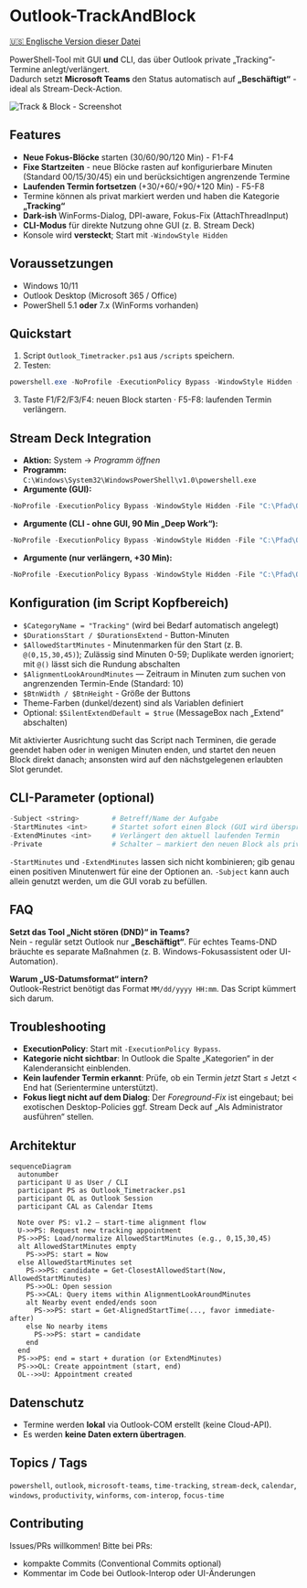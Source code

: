 # Outlook-TrackAndBlock

[🇺🇸 Englische Version dieser Datei](/README.md)

PowerShell-Tool mit GUI **und** CLI, das über Outlook private „Tracking“-Termine anlegt/verlängert.  
Dadurch setzt **Microsoft Teams** den Status automatisch auf **„Beschäftigt“** - ideal als Stream-Deck-Action.

![Track & Block - Screenshot](../assets/screenshot.png)

## Features

- **Neue Fokus-Blöcke** starten (30/60/90/120 Min) - F1-F4
- **Fixe Startzeiten** - neue Blöcke rasten auf konfigurierbare Minuten (Standard 00/15/30/45) ein und berücksichtigen angrenzende Termine
- **Laufenden Termin fortsetzen** (+30/+60/+90/+120 Min) - F5-F8
- Termine können als privat markiert werden und haben die Kategorie **„Tracking“**
- **Dark-ish** WinForms-Dialog, DPI-aware, Fokus-Fix (AttachThreadInput)
- **CLI-Modus** für direkte Nutzung ohne GUI (z. B. Stream Deck)
- Konsole wird **versteckt**; Start mit `-WindowStyle Hidden`

## Voraussetzungen

- Windows 10/11
- Outlook Desktop (Microsoft 365 / Office)
- PowerShell 5.1 **oder** 7.x (WinForms vorhanden)

## Quickstart

1. Script `Outlook_Timetracker.ps1` aus `/scripts` speichern.
2. Testen:

~~~powershell
powershell.exe -NoProfile -ExecutionPolicy Bypass -WindowStyle Hidden -File "C:\Pfad\Outlook_Timetracker.ps1"
~~~

3. Taste F1/F2/F3/F4: neuen Block starten · F5-F8: laufenden Termin verlängern.

## Stream Deck Integration

- **Aktion:** System → *Programm öffnen*
- **Programm:** `C:\Windows\System32\WindowsPowerShell\v1.0\powershell.exe`
- **Argumente (GUI):**

~~~powershell
-NoProfile -ExecutionPolicy Bypass -WindowStyle Hidden -File "C:\Pfad\Outlook_Timetracker.ps1"
~~~

- **Argumente (CLI - ohne GUI, 90 Min „Deep Work“):**

~~~powershell
-NoProfile -ExecutionPolicy Bypass -WindowStyle Hidden -File "C:\Pfad\Outlook_Timetracker.ps1" -Subject 'Fokuszeit' -StartMinutes 90
~~~

- **Argumente (nur verlängern, +30 Min):**

~~~powershell
-NoProfile -ExecutionPolicy Bypass -WindowStyle Hidden -File "C:\Pfad\Outlook_Timetracker.ps1" -ExtendMinutes 30
~~~

## Konfiguration (im Script Kopfbereich)

- `$CategoryName = "Tracking"` (wird bei Bedarf automatisch angelegt)
- `$DurationsStart / $DurationsExtend` - Button-Minuten
- `$AllowedStartMinutes` - Minutenmarken für den Start (z. B. `@(0,15,30,45)`); Zulässig sind Minuten 0-59; Duplikate werden ignoriert; mit `@()` lässt sich die Rundung abschalten
- `$AlignmentLookAroundMinutes` — Zeitraum in Minuten zum suchen von angrenzenden Termin-Ende (Standard: 10)
- `$BtnWidth / $BtnHeight` - Größe der Buttons
- Theme-Farben (dunkel/dezent) sind als Variablen definiert
- Optional: `$SilentExtendDefault = $true` (MessageBox nach „Extend“ abschalten)

Mit aktivierter Ausrichtung sucht das Script nach Terminen, die gerade geendet haben oder in wenigen Minuten enden, und startet den neuen Block direkt danach; ansonsten wird auf den nächstgelegenen erlaubten Slot gerundet.

## CLI-Parameter (optional)

~~~powershell
-Subject <string>        # Betreff/Name der Aufgabe
-StartMinutes <int>      # Startet sofort einen Block (GUI wird übersprungen)
-ExtendMinutes <int>     # Verlängert den aktuell laufenden Termin
-Private                 # Schalter – markiert den neuen Block als privat (GUI wird vorab angehakt)
~~~

`-StartMinutes` und `-ExtendMinutes` lassen sich nicht kombinieren; gib genau einen positiven Minutenwert für eine der Optionen an. `-Subject` kann auch allein genutzt werden, um die GUI vorab zu befüllen.
## FAQ

**Setzt das Tool „Nicht stören (DND)“ in Teams?**  
Nein - regulär setzt Outlook nur **„Beschäftigt“**. Für echtes Teams-DND bräuchte es separate Maßnahmen (z. B. Windows-Fokusassistent oder UI-Automation).

**Warum „US-Datumsformat“ intern?**  
Outlook-Restrict benötigt das Format `MM/dd/yyyy HH:mm`. Das Script kümmert sich darum.

## Troubleshooting

- **ExecutionPolicy**: Start mit `-ExecutionPolicy Bypass`.
- **Kategorie nicht sichtbar**: In Outlook die Spalte „Kategorien“ in der Kalenderansicht einblenden.
- **Kein laufender Termin erkannt**: Prüfe, ob ein Termin *jetzt* Start ≤ Jetzt < End hat (Serientermine unterstützt).
- **Fokus liegt nicht auf dem Dialog**: Der *Foreground-Fix* ist eingebaut; bei exotischen Desktop-Policies ggf. Stream Deck auf „Als Administrator ausführen“ stellen.

## Architektur

```mermaid
sequenceDiagram
  autonumber
  participant U as User / CLI
  participant PS as Outlook_Timetracker.ps1
  participant OL as Outlook Session
  participant CAL as Calendar Items

  Note over PS: v1.2 — start-time alignment flow
  U->>PS: Request new tracking appointment
  PS->>PS: Load/normalize AllowedStartMinutes (e.g., 0,15,30,45)
  alt AllowedStartMinutes empty
    PS->>PS: start = Now
  else AllowedStartMinutes set
    PS->>PS: candidate = Get-ClosestAllowedStart(Now, AllowedStartMinutes)
    PS->>OL: Open session
    PS->>CAL: Query items within AlignmentLookAroundMinutes
    alt Nearby event ended/ends soon
      PS->>PS: start = Get-AlignedStartTime(..., favor immediate-after)
    else No nearby items
      PS->>PS: start = candidate
    end
  end
  PS->>PS: end = start + duration (or ExtendMinutes)
  PS->>OL: Create appointment (start, end)
  OL-->>U: Appointment created
```

## Datenschutz

- Termine werden **lokal** via Outlook-COM erstellt (keine Cloud-API).
- Es werden **keine Daten extern übertragen**.

## Topics / Tags

`powershell`, `outlook`, `microsoft-teams`, `time-tracking`, `stream-deck`, `calendar`, `windows`, `productivity`, `winforms`, `com-interop`, `focus-time`

## Contributing

Issues/PRs willkommen! Bitte bei PRs:

- kompakte Commits (Conventional Commits optional)
- Kommentar im Code bei Outlook-Interop oder UI-Änderungen
